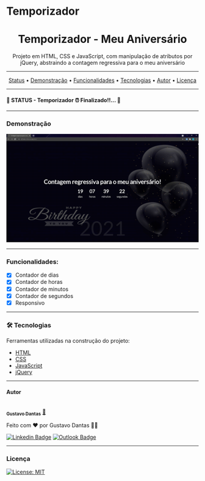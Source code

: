 # Temporizador
 
<h1 align="center"> Temporizador - Meu Aniversário</h1>
<p align="center">Projeto em HTML, CSS e JavaScript, com manipulação de atributos por jQuery, abstraindo a contagem regressiva para o meu aniversário</p>

<hr>

<p align="center">
 <a href="#status">Status</a> •
 <a href="#demonstracao">Demonstração</a> • 
 <a href="#funcionalidades">Funcionalidades</a> • 
 <a href="#tecnologias">Tecnologias</a> • 
 <a href="#autor">Autor</a> •
 <a href="#licença">Licença</a> 
</p>
<hr>

<h4 id="status">🚧 STATUS - Temporizador ⏰ Finalizado!!... 🚧</h4>
<hr>

<h3 id="demonstracao">Demonstração</h3>

<img src="https://github.com/gustavomarim/imgs/blob/main/Temporizador%20-%20Aniversario.gif" alt="Temporizador"/>
<br>
<hr>

<h3 id="funcionalidades"> Funcionalidades:</h3>

- [x] Contador de dias
- [x] Contador de horas
- [x] Contador de minutos
- [x] Contador de segundos
- [x] Responsivo
<hr>



<h3 id="tecnologias"> 🛠 Tecnologias </h3>
Ferramentas utilizadas na construção do projeto:

* [HTML](https://developer.mozilla.org/pt-BR/docs/Web/HTML)<br>
* [CSS](https://developer.mozilla.org/pt-BR/docs/Web/CSS)<br>
* [JavaScript](https://developer.mozilla.org/pt-BR/docs/Web/JavaScript)<br>
* [jQuery](https://jquery.com/)
<hr>



<h4 id="autor">Autor</h4>


<a href="https://github.com/gustavomarim">
 <img style="border-radius: 50%;" src="https://avatars.githubusercontent.com/u/66189039?s=400&u=491817b0d3a8d48be60c450631a950c9d49154b2&v=4" width="100px;" alt=""/>
 <br />
 <sub><b>Gustavo Dantas</b></sub></a> <a href="https://github.com/gustavomarim" title="GitHub">🚀</a>


Feito com ❤️ por Gustavo Dantas 👋🏽

 [![Linkedin Badge](https://img.shields.io/badge/-Gustavo-blue?style=flat-square&logo=Linkedin&logoColor=white&link=https://www.linkedin.com/in/tgmarinho/)](https://www.linkedin.com/in/gustavodantasmarim/) 
 [![Outlook Badge](https://img.shields.io/badge/-gustavo.dantas.marim@outlook.com-c14438?style=flat-square&logo=Gmail&logoColor=white&link=mailto:gustavo.dantas.marim@outlook.com)](mailto:gustavo.dantas.marim@outlook.com)
 
 
<hr>
<h3 id="licença">Licença</h3>

[![License: MIT](https://img.shields.io/badge/License-MIT-green.svg)](https://github.com/gustavomarim/Temporizador/blob/master/LICENSE)

